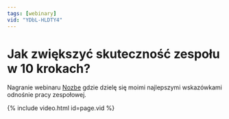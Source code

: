 ```yaml
---
tags: [webinary]
vid: "YDbL-HLDTY4"
---
```


# Jak zwiększyć skuteczność zespołu w 10 krokach?

Nagranie webinaru [Nozbe][n] gdzie dzielę się moimi najlepszymi wskazówkami odnośnie pracy zespołowej.

{% include video.html id=page.vid %}

<!--More-->


[n]: https://michael.gratis/nozbe_pl